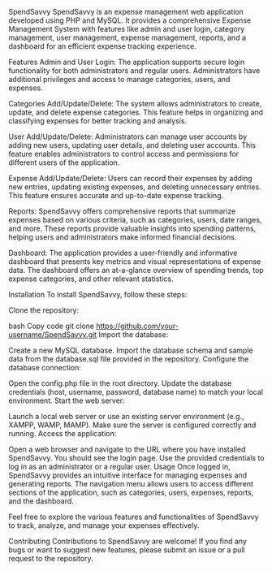SpendSavvy
SpendSavvy is an expense management web application developed using PHP and MySQL. It provides a comprehensive Expense Management System with features like admin and user login, category management, user management, expense management, reports, and a dashboard for an efficient expense tracking experience.

Features
Admin and User Login: The application supports secure login functionality for both administrators and regular users. Administrators have additional privileges and access to manage categories, users, and expenses.

Categories Add/Update/Delete: The system allows administrators to create, update, and delete expense categories. This feature helps in organizing and classifying expenses for better tracking and analysis.

User Add/Update/Delete: Administrators can manage user accounts by adding new users, updating user details, and deleting user accounts. This feature enables administrators to control access and permissions for different users of the application.

Expense Add/Update/Delete: Users can record their expenses by adding new entries, updating existing expenses, and deleting unnecessary entries. This feature ensures accurate and up-to-date expense tracking.

Reports: SpendSavvy offers comprehensive reports that summarize expenses based on various criteria, such as categories, users, date ranges, and more. These reports provide valuable insights into spending patterns, helping users and administrators make informed financial decisions.

Dashboard: The application provides a user-friendly and informative dashboard that presents key metrics and visual representations of expense data. The dashboard offers an at-a-glance overview of spending trends, top expense categories, and other relevant statistics.

Installation
To install SpendSavvy, follow these steps:

Clone the repository:

bash
Copy code
git clone https://github.com/your-username/SpendSavvy.git
Import the database:

Create a new MySQL database.
Import the database schema and sample data from the database.sql file provided in the repository.
Configure the database connection:

Open the config.php file in the root directory.
Update the database credentials (host, username, password, database name) to match your local environment.
Start the web server:

Launch a local web server or use an existing server environment (e.g., XAMPP, WAMP, MAMP).
Make sure the server is configured correctly and running.
Access the application:

Open a web browser and navigate to the URL where you have installed SpendSavvy.
You should see the login page.
Use the provided credentials to log in as an administrator or a regular user.
Usage
Once logged in, SpendSavvy provides an intuitive interface for managing expenses and generating reports. The navigation menu allows users to access different sections of the application, such as categories, users, expenses, reports, and the dashboard.

Feel free to explore the various features and functionalities of SpendSavvy to track, analyze, and manage your expenses effectively.

Contributing
Contributions to SpendSavvy are welcome! If you find any bugs or want to suggest new features, please submit an issue or a pull request to the repository.
